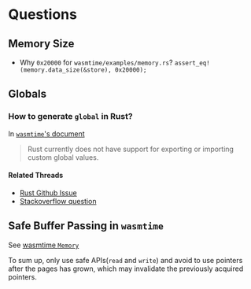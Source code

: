 # Questions

## Memory Size

- Why `0x20000` for `wasmtime/examples/memory.rs`? `assert_eq!(memory.data_size(&store), 0x20000);`

## Globals

### How to generate `global` in Rust?

In [`wasmtime`'s document](https://docs.wasmtime.dev/wasm-rust.html#exporting-rust-functionality)

> Rust currently does not have support for exporting or importing custom global values.

#### Related Threads

- [Rust Github Issue](https://github.com/rust-lang/rust/issues/65987)
- [Stackoverflow question](https://stackoverflow.com/questions/51216284/how-to-store-global-state-in-rust-when-using-wasm-bindgen)

## Safe Buffer Passing in `wasmtime`

See [wasmtime `Memory`](https://docs.wasmtime.dev/api/wasmtime/struct.Memory.html)

To sum up, only use safe APIs(`read` and `write`) and avoid to use pointers after the pages has grown, which may invalidate the previously acquired pointers.